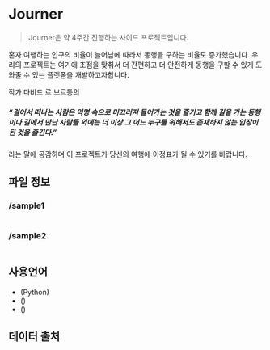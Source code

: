 Journer
============
> Journer은 약 4주간 진행하는 사이드 프로젝트입니다.

혼자 여행하는 인구의 비율이 늘어남에 따라서 동행을 구하는 비율도 증가했습니다.
우리의 프로젝트는 여기에 초점을 맞춰서 더 간편하고 더 안전하게 동행을 구할 수 있게 도와줄 수 있는 플랫폼을 개발하고자합니다.

작가 다비드 르 브르통의
##### “걸어서 떠나는 사람은 익명 속으로 미끄러져 들어가는 것을 즐기고 함께 길을 가는 동행이나 길에서 만난 사람들 외에는 더 이상 그 어느 누구를 위해서도 존재하지 않는 입장이 된 것을 즐긴다.”
라는 말에 공감하며 이 프로젝트가 당신의 여행에 이정표가 될 수 있기를 바랍니다.


## 파일 정보

### /sample1
<pre>
</pre>

### /sample2
<pre>
</pre>



## 사용언어
* (Python)
* ()
* ()

## 데이터 출처
